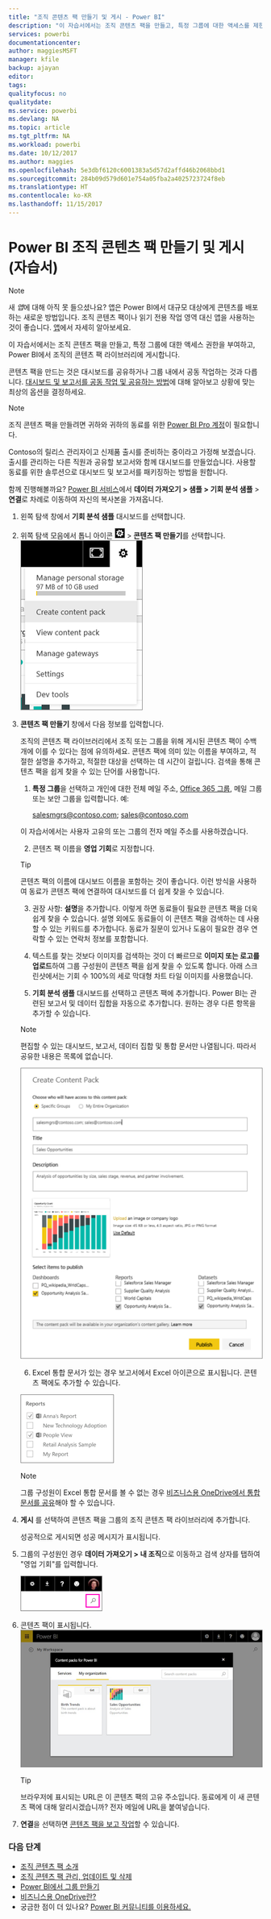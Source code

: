 ```yaml
---
title: "조직 콘텐츠 팩 만들기 및 게시 - Power BI"
description: "이 자습서에서는 조직 콘텐츠 팩을 만들고, 특정 그룹에 대한 액세스를 제한하고, Power BI에서 조직의 콘텐츠 팩 라이브러리에 게시합니다."
services: powerbi
documentationcenter: 
author: maggiesMSFT
manager: kfile
backup: ajayan
editor: 
tags: 
qualityfocus: no
qualitydate: 
ms.service: powerbi
ms.devlang: NA
ms.topic: article
ms.tgt_pltfrm: NA
ms.workload: powerbi
ms.date: 10/12/2017
ms.author: maggies
ms.openlocfilehash: 5e3dbf6120c6001383a5d57d2affd46b2068bbd1
ms.sourcegitcommit: 284b09d579d601e754a05fba2a4025723724f8eb
ms.translationtype: HT
ms.contentlocale: ko-KR
ms.lasthandoff: 11/15/2017
---
```

# <a name="create-and-publish-a-power-bi-organizational-content-pack-tutorial"></a>Power BI 조직 콘텐츠 팩 만들기 및 게시(자습서)
> [!NOTE]
> 새 *앱*에 대해 아직 못 들으셨나요? 앱은 Power BI에서 대규모 대상에게 콘텐츠를 배포하는 새로운 방법입니다. 조직 콘텐츠 팩이나 읽기 전용 작업 영역 대신 앱을 사용하는 것이 좋습니다. [앱](service-install-use-apps.md)에서 자세히 알아보세요.
> 
> 

이 자습서에서는 조직 콘텐츠 팩을 만들고, 특정 그룹에 대한 액세스 권한을 부여하고, Power BI에서 조직의 콘텐츠 팩 라이브러리에 게시합니다.

콘텐츠 팩을 만드는 것은 대시보드를 공유하거나 그룹 내에서 공동 작업하는 것과 다릅니다. [대시보드 및 보고서를 공동 작업 및 공유하는 방법](service-how-to-collaborate-distribute-dashboards-reports.md)에 대해 알아보고 상황에 맞는 최상의 옵션을 결정하세요.

> [!NOTE]
> 조직 콘텐츠 팩을 만들려면 귀하와 귀하의 동료를 위한 [Power BI Pro 계정](https://powerbi.microsoft.com/pricing)이 필요합니다.
> 
> 

Contoso의 릴리스 관리자이고 신제품 출시를 준비하는 중이라고 가정해 보겠습니다.  출시를 관리하는 다른 직원과 공유할 보고서와 함께 대시보드를 만들었습니다. 사용할 동료를 위한 솔루션으로 대시보드 및 보고서를 패키징하는 방법을 원합니다. 

함께 진행해볼까요? [Power BI 서비스](https://powerbi.com)에서 **데이터 가져오기 > 샘플 > 기회 분석 샘플** > **연결**로 차례로 이동하여 자신의 복사본을 가져옵니다. 

1. 왼쪽 탐색 창에서 **기회 분석 샘플** 대시보드를 선택합니다.
2. 위쪽 탐색 모음에서 톱니 아이콘 ![](media/service-organizational-content-pack-create-and-publish/cog.png) > **콘텐츠 팩 만들기**를 선택합니다.    
   ![](media/service-organizational-content-pack-create-and-publish/pbi_create_contpk.png)
3. **콘텐츠 팩 만들기** 창에서 다음 정보를 입력합니다.  
   
   조직의 콘텐츠 팩 라이브러리에서 조직 또는 그룹을 위해 게시된 콘텐츠 팩이 수백 개에 이를 수 있다는 점에 유의하세요. 콘텐츠 팩에 의미 있는 이름을 부여하고, 적절한 설명을 추가하고, 적절한 대상을 선택하는 데 시간이 걸립니다.  검색을 통해 콘텐츠 팩을 쉽게 찾을 수 있는 단어를 사용합니다.
   
   1.  **특정 그룹**을 선택하고 개인에 대한 전체 메일 주소, [Office 365 그룹](https://support.office.com/article/Create-a-group-in-Office-365-7124dc4c-1de9-40d4-b096-e8add19209e9), 메일 그룹 또는 보안 그룹을 입력합니다. 예:
      
         salesmgrs@contoso.com; sales@contoso.com
      
      이 자습서에서는 사용자 고유의 또는 그룹의 전자 메일 주소를 사용하겠습니다.
   
   2.  콘텐츠 팩 이름을 **영업 기회**로 지정합니다.
   
      > [!TIP]
      > 콘텐츠 팩의 이름에 대시보드 이름을 포함하는 것이 좋습니다. 이런 방식을 사용하여 동료가 콘텐츠 팩에 연결하여 대시보드를 더 쉽게 찾을 수 있습니다.
      > 
      > 
   
   3.  권장 사항: **설명**을 추가합니다. 이렇게 하면 동료들이 필요한 콘텐츠 팩을 더욱 쉽게 찾을 수 있습니다. 설명 외에도 동료들이 이 콘텐츠 팩을 검색하는 데 사용할 수 있는 키워드를 추가합니다. 동료가 질문이 있거나 도움이 필요한 경우 연락할 수 있는 연락처 정보를 포함합니다.
   
   4.  텍스트를 찾는 것보다 이미지를 검색하는 것이 더 빠르므로 **이미지 또는 로고를 업로드**하여 그룹 구성원이 콘텐츠 팩을 쉽게 찾을 수 있도록 합니다. 아래 스크린샷에서는 기회 수 100%의 세로 막대형 차트 타일 이미지를 사용했습니다.
   
   5.  **기회 분석 샘플** 대시보드를 선택하고 콘텐츠 팩에 추가합니다.  Power BI는 관련된 보고서 및 데이터 집합을 자동으로 추가합니다. 원하는 경우 다른 항목을 추가할 수 있습니다.
   
      > [!NOTE]
      >  편집할 수 있는 대시보드, 보고서, 데이터 집합 및 통합 문서만 나열됩니다. 따라서 공유한 내용은 목록에 없습니다.
      > 
      > 
   
      ![](media/service-organizational-content-pack-create-and-publish/cpwindow.png) 
   
   6. Excel 통합 문서가 있는 경우 보고서에서 Excel 아이콘으로 표시됩니다. 콘텐츠 팩에도 추가할 수 있습니다.
   
     ![](media/service-organizational-content-pack-create-and-publish/pbi_orgcontpkexcel.png)
   
      > [!NOTE]
      > 그룹 구성원이 Excel 통합 문서를 볼 수 없는 경우 [비즈니스용 OneDrive에서 통합 문서를 공유](https://support.office.com/en-us/article/Share-documents-or-folders-in-Office-365-1fe37332-0f9a-4719-970e-d2578da4941c)해야 할 수 있습니다.
      > 
      > 
4. **게시** 를 선택하여 콘텐츠 팩을 그룹의 조직 콘텐츠 팩 라이브러리에 추가합니다.  
   
   성공적으로 게시되면 성공 메시지가 표시됩니다. 
5. 그룹의 구성원인 경우 **데이터 가져오기 > 내 조직**으로 이동하고 검색 상자를 탭하여 "영업 기회"를 입력합니다.
   
   ![](media/service-organizational-content-pack-create-and-publish/cp_searchbox.png) 
6. 콘텐츠 팩이 표시됩니다.  
   ![](media/service-organizational-content-pack-create-and-publish/powerbi-find-content-pack-organization.png) 
   
   > [!TIP]
   > 브라우저에 표시되는 URL은 이 콘텐츠 팩의 고유 주소입니다.  동료에게 이 새 콘텐츠 팩에 대해 알리시겠습니까?  전자 메일에 URL을 붙여넣습니다.
   > 
   > 
7. **연결**을 선택하면 [콘텐츠 팩을 보고 작업](service-organizational-content-pack-copy-refresh-access.md)할 수 있습니다. 

### <a name="next-steps"></a>다음 단계
* [조직 콘텐츠 팩 소개](service-organizational-content-pack-introduction.md)  
* [조직 콘텐츠 팩 관리, 업데이트 및 삭제](service-organizational-content-pack-manage-update-delete.md)  
* [Power BI에서 그룹 만들기](service-create-distribute-apps.md)  
* [비즈니스용 OneDrive란?](https://support.office.com/en-us/article/What-is-OneDrive-for-Business-187f90af-056f-47c0-9656-cc0ddca7fdc2)
* 궁금한 점이 더 있나요? [Power BI 커뮤니티를 이용하세요.](http://community.powerbi.com/)

